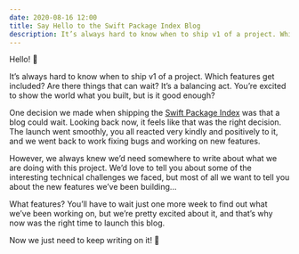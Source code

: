 ```yaml
---
date: 2020-08-16 12:00
title: Say Hello to the Swift Package Index Blog
description: It’s always hard to know when to ship v1 of a project. Which features get included? Are there things that can wait? It’s a balancing act. You’re excited to show the world what you built, but is it good enough?
---
```


Hello! 👋

It’s always hard to know when to ship v1 of a project. Which features get included? Are there things that can wait? It’s a balancing act. You’re excited to show the world what you built, but is it good enough?

One decision we made when shipping the [Swift Package Index](https://swiftpackageindex.com) was that a blog could wait. Looking back now, it feels like that was the right decision. The launch went smoothly, you all reacted very kindly and positively to it, and we went back to work fixing bugs and working on new features.

However, we always knew we’d need somewhere to write about what we are doing with this project. We’d love to tell you about some of the interesting technical challenges we faced, but most of all we want to tell you about the new features we’ve been building...

What features? You’ll have to wait just one more week to find out what we’ve been working on, but we’re pretty excited about it, and that’s why now was the right time to launch this blog.

<p class="dim">Now we just need to keep writing on it! 😬</p>
